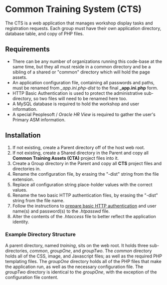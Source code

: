 # Common Training System (CTS)
The CTS is a web application that manages workshop display tasks and registration requests. Each group must have their own application directory, database table, and copy of PHP files.

## Requirements
- There can be any number of organizations running this code-base at the same time, but they all must reside in a common directory and be a sibling of a shared or "common" directory which will hold the page assets.
- An application configuration file, containing all passwords and paths, must be renamed from *_app.ini.php-dist* to the final **_app.ini.php** form.
- HTTP Basic Authentication is used to protect the administrative sub-directory, so two files will need to be renamed here too.
- A MySQL database is required to hold the workshop and user information.
- A special Peoplesoft / *Oracle HR View* is required to gather the user's Primary ASM information.

## Installation
1. If not existing, create a Parent directory off of the host web root.
2. If not existing, create a Shared directory in the Parent and copy all **Common Training Assets (CTA)** project files into it.
3. Create a Group directory in the Parent and copy all **CTS** project files and directories in.
4. Rename the configuration file, by erasing the "-dist" string from the file extension.
5. Replace all configuration string place-holder values with the correct values.
6. Rename the two basic HTTP authentication files, by erasing the "-dist" string from the file name.
7. Follow the instructions to [prepare basic HTTP authentication](http://httpd.apache.org/docs/2.2/programs/htpasswd.html) and user name(s) and password(s) to the *.htpasswd* file.
8. Alter the contents of the *.htaccess* file to better reflect the application identity.

### Example Directory Structure
A parent directory, named *training*, sits on the web root. It holds three sub-directories, *common*, *groupOne*, and *groupTwo*.
The *common* directory holds all of the CSS, image, and Javascript files; as well as the required PHP templating files.
The *groupOne* directory holds all of the PHP files that make the application run, as well as the necessary configuration file.
The *groupTwo* directory is identical to the *groupOne*, with the exception of the configuration file content.